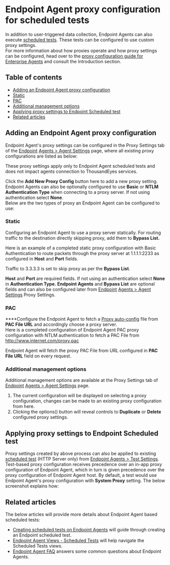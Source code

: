 # Endpoint Agent proxy configuration for scheduled tests

In addition to user-triggered data collection, Endpoint Agents can also execute [scheduled tests](https://success.thousandeyes.com/PublicArticlePage?articleIdParam=kA044000000Q11WCAS_Creating-scheduled-tests-on-Endpoint-Agents). These tests can be configured to use custom proxy settings.  
For more information about how proxies operate and how proxy settings can be configured, head over to the [proxy configuration guide for Enterprise Agents](https://success.thousandeyes.com/PublicArticlePage?articleIdParam=kA044000000LB2kCAG_Configuring-an-Enterprise-Agent-to-use-a-proxy-server) and consult the Introduction section.

## Table of contents

* [Adding an Endpoint Agent proxy configuration]()
* [Static]()
* [PAC]() 
* [Additional management options]()
* [Applying proxy settings to Endpoint Scheduled test]()
* [Related articles]()

## Adding an Endpoint Agent proxy configuration

 Endpoint Agent's proxy settings can be configured in the Proxy Settings tab of the [Endpoint](https://app.thousandeyes.com/endpoint/agent-settings/?section=agents) [Agents &gt; Agent Settings](https://app.thousandeyes.com/endpoint/agent-settings/?section=agents) page, where all existing proxy configurations are listed as below:

 These proxy settings apply only to Endpoint Agent scheduled tests and does not impact agents connection to ThousandEyes services.

Click the **Add New Proxy Config** button here to add a new proxy setting. Endpoint Agents can also be optionally configured to use **Basic** or **NTLM**  **Authentication Type** when connecting to a proxy server. If not using authentication select **None**.  
Below are the two types of proxy an Endpoint Agent can be configured to use:

### **Static** 

 Configuring an Endpoint Agent to use a proxy server statically. For routing traffic to the destination directly skipping proxy, add them to **Bypass List.**

Here is an example of a completed static proxy configuration with Basic Authentication to route packets through the proxy server at 1.1.1.1:2233 as configured in **Host** and **Port** fields.

Traffic to 3.3.3.3 is set to skip proxy as per the **Bypass List**.

**Host** and **Port** are required fields. If not using an authentication select **None** in **Authentication Type.** **Endpoint Agents** and **Bypass List** are optional fields and can also be configured later from  [Endpoint](https://app.thousandeyes.com/endpoint/agent-settings/?section=agents) [Agents &gt; Agent Settings](https://app.thousandeyes.com/endpoint/agent-settings/?section=agents) Proxy Settings.

### **PAC**

 ****Configure the Endpoint Agent to fetch a [Proxy auto-config](https://en.wikipedia.org/wiki/Proxy_auto-config) file from **PAC File URL** and accordingly choose a proxy server.  
Here is a completed configuration of Endpoint Agent PAC proxy configuration with NTLM authentication to fetch a PAC File from http://www.internet.com/proxy.pac

Endpoint Agent will fetch the proxy PAC File from URL configured in **PAC File URL** field on every request. 

### **Additional management options**

Additional management options are available at the Proxy Settings tab of [Endpoint](https://app.thousandeyes.com/endpoint/agent-settings/?section=agents) [Agents &gt; Agent Settings](https://app.thousandeyes.com/endpoint/agent-settings/?section=agents) page.

1. The current configuration will be displayed on selecting a proxy configuration, changes can be made to an existing proxy configuration from here.
2. Clicking the options\(\) button will reveal controls to **Duplicate** or **Delete** configured proxy settings.

## Applying proxy settings to Endpoint Scheduled test

 Proxy settings created by above process can also be applied to existing [scheduled test](https://success.thousandeyes.com/PublicArticlePage?articleIdParam=kA044000000Q11WCAS_Creating-scheduled-tests-on-Endpoint-Agents) \(HTTP Server only\) from [Endpoint Agents &gt; Test Settings](https://app.thousandeyes.com/endpoint/test-settings/?tab=tests). Test-based proxy configuration receives precedence over an in-app proxy configuration of Endpoint Agent, which in turn is given precedence over the proxy configuration of Endpoint Agent host. By default, a test would use Endpoint Agent's proxy configuration with **System Proxy** setting. The below screenshot explains how:

## Related articles

 The below articles will provide more details about Endpoint Agent based scheduled tests:

* [Creating scheduled tests on Endpoint Agents](https://success.thousandeyes.com/PublicArticlePage?articleIdParam=kA044000000Q11WCAS_Creating-scheduled-tests-on-Endpoint-Agents) will guide through creating an Endpoint scheduled test. 
* [Endpoint Agent Views - Scheduled Tests](https://success.thousandeyes.com/PublicArticlePage?articleIdParam=kA044000000CpWcCAK_Endpoint-Agent-Views-Scheduled-Tests) will help navigate the Scheduled Tests views.
* [Endpoint Agent FAQ](https://success.thousandeyes.com/PublicArticlePage?articleIdParam=kA0E0000000CmpSKAS_Endpoint-Agent-FAQ) answers some common questions about Endpoint Agents.

